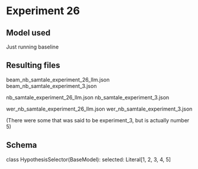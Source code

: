 # Experiment 26

## Model used

Just running baseline

## Resulting files

beam_nb_samtale_experiment_26_llm.json
beam_nb_samtale_experiment_3.json

nb_samtale_experiment_26_llm.json
nb_samtale_experiment_3.json

wer_nb_samtale_experiment_26_llm.json
wer_nb_samtale_experiment_3.json

(There were some that was said to be experiment_3, but is actually number 5)

## Schema

class HypothesisSelector(BaseModel):
selected: Literal[1, 2, 3, 4, 5]
